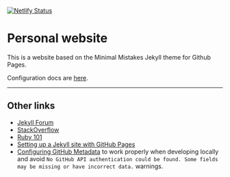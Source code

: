 [![Netlify Status](https://api.netlify.com/api/v1/badges/aaedcca4-adff-42ec-a6d6-ee727c7eefc8/deploy-status)](https://app.netlify.com/sites/0808/deploys)
# Personal website

This is a website based on the Minimal Mistakes Jekyll theme for Github Pages.

Configuration docs are [here](https://mmistakes.github.io/minimal-mistakes/docs/configuration/).

---

## Other links

- [Jekyll Forum](https://talk.jekyllrb.com/)
- [StackOverflow](https://stackoverflow.com/questions/tagged/jekyll)
- [Ruby 101](https://jekyllrb.com/docs/ruby-101/)
- [Setting up a Jekyll site with GitHub Pages](https://jekyllrb.com/docs/github-pages/)
- [Configuring GitHub Metadata](https://github.com/jekyll/github-metadata/blob/master/docs/configuration.md#configuration) to work properly when developing locally and avoid `No GitHub API authentication could be found. Some fields may be missing or have incorrect data.` warnings.
